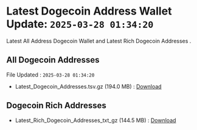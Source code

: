 # Latest Dogecoin Address Wallet Update: `2025-03-28 01:34:20`

Latest All Address Dogecoin Wallet and Latest Rich Dogecoin Addresses .

## All Dogecoin Addresses

File Updated : `2025-03-28 01:34:20`

- Latest_Dogecoin_Addresses.tsv.gz (194.0 MB) : [Download](https://github.com/Pymmdrza/Rich-Address-Wallet/releases/tag/Dogecoin)

## Dogecoin Rich Addresses

- Latest_Rich_Dogecoin_Addresses_txt_gz (144.5 MB) : [Download](https://github.com/Pymmdrza/Rich-Address-Wallet/releases/tag/Dogecoin)
